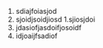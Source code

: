 1. sdiajfoiasjod
2. sjoidjsoidjiosd
  1.sjiosjdoi
  2. jdasiofjasdoifjosoidf
  3. idjoaijfsadiof
  
